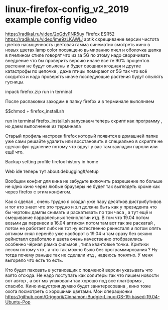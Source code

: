 # linux-firefox-config_v2_2019 example config video 
https://radikal.ru/video/2oGdvPNR5uy
Firefox ESR52 https://radikal.ru/video/ime9zLKAWIJ
aptik скрещивание версии чистота цветов насыщенность цветовая гамма синематик смотреть кино в новых цветах lamp color посвящено вымиранию пчел и оболочка шапка в пчелином стиле говорят что из за 5G по этому надо сворачивать внедрение что бы проверить версию иначе все те 90% процентов растении не будут опылены и будет овощная ягодная и другие катастрофы по цепочке , даже птицы помирают от 5G так что всё сходится и надо проверять иначе последующие растения будут опылять гусницы.

inpack firefox.zip run in terminal 

После распаковки заходим в папку firefox и в терминале выполняем

$$chmod + firefox_install.sh

run in terminal firefox_install.sh запускаем теперь скрипт как программу , но даем выполнение из терминала

Старый профиль настроек firefox который появится в домашней папке уже сами решайте удалить или восстановить я специально в скрипте не сделал фул удаление потому что вдруг у вас там закладки пароли или ещё что.

Backup setting profile firefox history in home

Web ide теперь тут about:debugging#/setup

Вообщем конфиг для кина не забудьте включить разрешение по больше не одно кино через любые браузеры не будет так выглядеть кроме как через firefox с этим конфигом.

Как я сделал , очень трудно я создал уже пару десятков дистрибутивов и тот кто знает что это трудно и з.п должна быть как у президента что бы чертовы дампы снимать и раскатывать по три часа , а тут ещё и смешивание парралельных технологии итд.
В том что 19.04 потом возьми да перенеси в 16.04 аптиком потом там вот так же раскатай , потом не работает либк не тот ну естественно реинсталл и потом опять аптиком снял перенёс уже наоборот в 19.04 и там сразу без всяких рейнсталл сработало и цвета очень качественно отобразились особенно чёрная рамка фильмов , типа квантовые точки. Критики лесом потому что , а что так можно 
было без программирования ?  Ну тогда почему раньше так не сделали итд , надеюсь понятно. У меня выгорело что есть то есть.

Кто будет паковать в установщик с подменой версии указывать что взято отсюда. Не надо поступать как солитеры так что пишем новости 
вот автор , а вот мы упаковали так хорошо под все платформы , спасибо.
Кино индустрия думаю будет заинтересована , кино тоже охота посмотреть с хорошими цветами.
Мои операционки https://github.com/Griggorii/Cinnamon-Budgie-Linux-OS-19-based-19.04-Ubuntu-Pop
